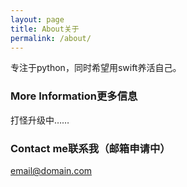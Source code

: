 ```yaml
---
layout: page
title: About关于
permalink: /about/
---
```


专注于python，同时希望用swift养活自己。

### More Information更多信息

打怪升级中……

### Contact me联系我（邮箱申请中）

[email@domain.com](mailto:email@domain.com)
